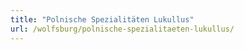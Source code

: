 ```yaml
---
title: "Polnische Spezialitäten Lukullus"
url: /wolfsburg/polnische-spezialitaeten-lukullus/
---
```

